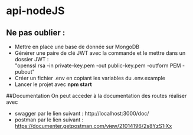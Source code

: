 # api-nodeJS

## Ne pas oublier : 
- Mettre en place une base de donnée sur MongoDB
- Générer une paire de clé JWT avec la commande et le mettre dans un dossier JWT :<br> "openssl rsa -in private-key.pem -out public-key.pem -outform PEM -pubout"
- Créer un fichier .env en copiant les variables du .env.example
- Lancer le projet avec **npm start**

##Documentation
On peut acceder à la documentation des routes réaliser avec
- swagger par le lien suivant : http://localhost:3000/doc/
- postman par le lien suivant : https://documenter.getpostman.com/view/21014196/2s8YzS1iXx
